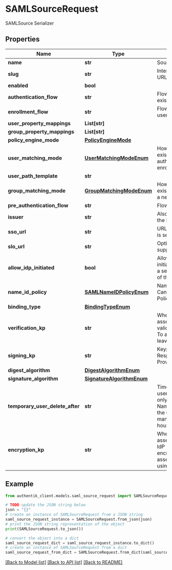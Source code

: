 # SAMLSourceRequest

SAMLSource Serializer

## Properties

Name | Type | Description | Notes
------------ | ------------- | ------------- | -------------
**name** | **str** | Source&#39;s display Name. | 
**slug** | **str** | Internal source name, used in URLs. | 
**enabled** | **bool** |  | [optional] 
**authentication_flow** | **str** | Flow to use when authenticating existing users. | [optional] 
**enrollment_flow** | **str** | Flow to use when enrolling new users. | [optional] 
**user_property_mappings** | **List[str]** |  | [optional] 
**group_property_mappings** | **List[str]** |  | [optional] 
**policy_engine_mode** | [**PolicyEngineMode**](PolicyEngineMode.md) |  | [optional] 
**user_matching_mode** | [**UserMatchingModeEnum**](UserMatchingModeEnum.md) | How the source determines if an existing user should be authenticated or a new user enrolled. | [optional] 
**user_path_template** | **str** |  | [optional] 
**group_matching_mode** | [**GroupMatchingModeEnum**](GroupMatchingModeEnum.md) | How the source determines if an existing group should be used or a new group created. | [optional] 
**pre_authentication_flow** | **str** | Flow used before authentication. | 
**issuer** | **str** | Also known as Entity ID. Defaults the Metadata URL. | [optional] 
**sso_url** | **str** | URL that the initial Login request is sent to. | 
**slo_url** | **str** | Optional URL if your IDP supports Single-Logout. | [optional] 
**allow_idp_initiated** | **bool** | Allows authentication flows initiated by the IdP. This can be a security risk, as no validation of the request ID is done. | [optional] 
**name_id_policy** | [**SAMLNameIDPolicyEnum**](SAMLNameIDPolicyEnum.md) | NameID Policy sent to the IdP. Can be unset, in which case no Policy is sent. | [optional] 
**binding_type** | [**BindingTypeEnum**](BindingTypeEnum.md) |  | [optional] 
**verification_kp** | **str** | When selected, incoming assertion&#39;s Signatures will be validated against this certificate. To allow unsigned Requests, leave on default. | [optional] 
**signing_kp** | **str** | Keypair used to sign outgoing Responses going to the Identity Provider. | [optional] 
**digest_algorithm** | [**DigestAlgorithmEnum**](DigestAlgorithmEnum.md) |  | [optional] 
**signature_algorithm** | [**SignatureAlgorithmEnum**](SignatureAlgorithmEnum.md) |  | [optional] 
**temporary_user_delete_after** | **str** | Time offset when temporary users should be deleted. This only applies if your IDP uses the NameID Format &#39;transient&#39;, and the user doesn&#39;t log out manually. (Format: hours&#x3D;1;minutes&#x3D;2;seconds&#x3D;3). | [optional] 
**encryption_kp** | **str** | When selected, incoming assertions are encrypted by the IdP using the public key of the encryption keypair. The assertion is decrypted by the SP using the the private key. | [optional] 

## Example

```python
from authentik_client.models.saml_source_request import SAMLSourceRequest

# TODO update the JSON string below
json = "{}"
# create an instance of SAMLSourceRequest from a JSON string
saml_source_request_instance = SAMLSourceRequest.from_json(json)
# print the JSON string representation of the object
print(SAMLSourceRequest.to_json())

# convert the object into a dict
saml_source_request_dict = saml_source_request_instance.to_dict()
# create an instance of SAMLSourceRequest from a dict
saml_source_request_from_dict = SAMLSourceRequest.from_dict(saml_source_request_dict)
```
[[Back to Model list]](../README.md#documentation-for-models) [[Back to API list]](../README.md#documentation-for-api-endpoints) [[Back to README]](../README.md)


